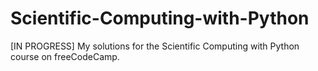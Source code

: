# Scientific-Computing-with-Python
[IN PROGRESS] My solutions for the Scientific Computing with Python course on freeCodeCamp.
